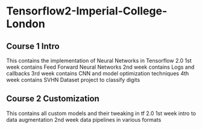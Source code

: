 # Tensorflow2-Imperial-College-London

## Course 1 Intro
This contains the implementation of Neural Networks in Tensorflow 2.0
1st week contains Feed Forward Neural Networks
2nd week contains Logs and callbacks
3rd week contains CNN and model optimization techniques
4th week contains SVHN Dataset project to classify digits

## Course 2 Customization
This contains all custom models and their tweaking in tf 2.0
1st week intro to data augmentation
2nd week data pipelines in various formats
